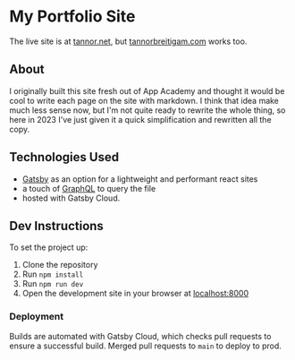 # My Portfolio Site

The live site is at [tannor.net](https://tannor.net), but
[tannorbreitigam.com](https://tannorbreitigam.com) works too.

## About

I originally built this site fresh out of App Academy and thought it would be cool to write each page on the site with markdown. I think that idea make much less sense now, but I'm not quite ready to rewrite the whole thing, so here in 2023 I've just given it a quick simplification and rewritten all the copy.

## Technologies Used

- [Gatsby](https://www.gatsbyjs.com/) as an option for a lightweight and performant react sites
- a touch of [GraphQL](https://graphql.org/) to query the file
- hosted with Gatsby Cloud.

## Dev Instructions

To set the project up:

1. Clone the repository
2. Run `npm install`
3. Run `npm run dev`
4. Open the development site in your browser at [localhost:8000](http://localhost:8000/)

### Deployment

Builds are automated with Gatsby Cloud, which checks pull requests to ensure a successful build. Merged pull requests to `main` to deploy to prod.
